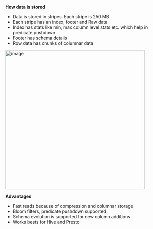 **How data is stored**  

- Data is stored in stripes. Each stripe is 250 MB  
- Each stripe has an index, footer and Raw data  
- Index has stats like min, max column level stats etc. which help in predicate pushdown
- Footer has schema details
- Row data has chunks of columnar data

<img width="445" alt="image" src="https://github.com/user-attachments/assets/48da5348-e05d-4d0b-a331-25a3b4405d46">


**Advantages**  
- Fast reads because of compression and columnar storage
- Bloom filters, predicate pushdown supported
- Schema evolution is supported for new column additions
- Works bests for Hive and Presto
